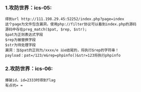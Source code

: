 ### 1.攻防世界：ics-05:
    得到url http://111.198.29.45:52252/index.php?page=index
    这个page为文件包含漏洞，使用php://filter协议可以看到index.php的源码
    源码中存在preg_match($pat, $rep, $str);
    $pat为正则表达式字段
    $rep为被替换字段
    $str为待处理字段
    漏洞：当$pat的正则为/xxxx/e 以e结尾的，将执行$rep的字符串！
    payload：pat=/123/e&rep=phpinfo()&str=123将执行phpinfo
### 2.攻防世界：ics-06:
    爆破id，id=2333时得到flag
    有点坑= =